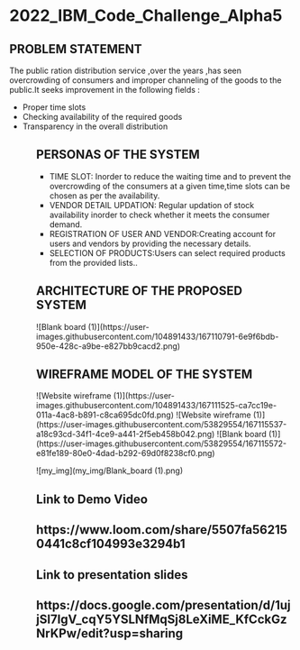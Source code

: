 # 2022_IBM_Code_Challenge_Alpha5
<h2>PROBLEM STATEMENT</h2>
The public ration distribution service ,over the years ,has seen overcrowding of consumers and improper channeling of the goods to the public.It seeks improvement in the following fields :
<ul>

<li>Proper time slots

<li>Checking availability of the required goods

<li>Transparency in the overall distribution 
 <ul>

<h2>PERSONAS OF THE SYSTEM</h2>
<ul>
 
<li>TIME SLOT: Inorder to reduce the waiting time and to prevent the overcrowding of the consumers at a given time,time slots can be chosen as per the availability.</li>
<li>VENDOR DETAIL UPDATION: Regular updation of stock availability inorder to check whether it meets the consumer demand.</li>
 <li>REGISTRATION OF USER AND VENDOR:Creating  account for users and vendors by providing the necessary details.</li>
  <li>SELECTION OF PRODUCTS:Users can select required products from the provided lists..</li>
  </ul>
<h2>ARCHITECTURE OF THE PROPOSED SYSTEM</h2>  
   ![Blank board (1)](https://user-images.githubusercontent.com/104891433/167110791-6e9f6bdb-950e-428c-a9be-e827bb9cacd2.png)
 <h2>WIREFRAME MODEL OF THE SYSTEM</h2>
  ![Website wireframe (1)](https://user-images.githubusercontent.com/104891433/167111525-ca7cc19e-011a-4ac8-b891-c8ca695dc0fd.png)
![Website wireframe (1)](https://user-images.githubusercontent.com/53829554/167115537-a18c93cd-34f1-4ce9-a441-2f5eb458b042.png)
![Blank board (1)](https://user-images.githubusercontent.com/53829554/167115572-e81fe189-80e0-4dad-b292-69d0f8238cf0.png)


![my_img](my_img/Blank_board (1).png)
<h2>Link to Demo Video<h2>
https://www.loom.com/share/5507fa562150441c8cf104993e3294b1
<h2>Link to presentation slides<h2>
 https://docs.google.com/presentation/d/1ujjSl7IgV_cqY5YSLNfMqSj8LeXiME_KfCckGzNrKPw/edit?usp=sharing
